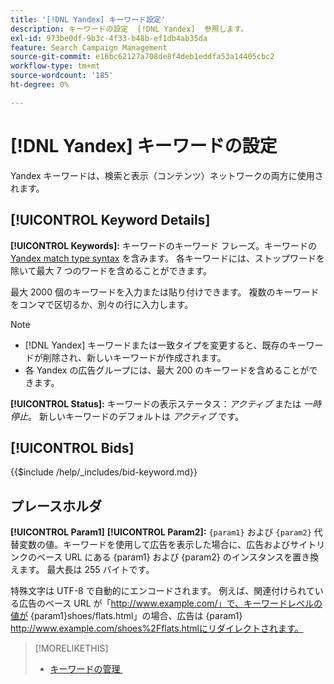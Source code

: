 ```yaml
---
title: '[!DNL Yandex] キーワード設定'
description: キーワードの設定  [!DNL Yandex]  参照します。
exl-id: 973be0df-9b3c-4f33-b48b-ef1db4ab35da
feature: Search Campaign Management
source-git-commit: e16bc62127a708de8f4deb1eddfa53a14405cbc2
workflow-type: tm+mt
source-wordcount: '185'
ht-degree: 0%

---
```


# [!DNL Yandex] キーワードの設定

Yandex キーワードは、検索と表示（コンテンツ）ネットワークの両方に使用されます。

<!-- Note to self: Yandex doesn't have separate website placements for display; users use keywords for the sites/parts of the content network on which they want to advertise. -->

## [!UICONTROL Keyword Details]

**[!UICONTROL Keywords]:** キーワードのキーワード フレーズ。キーワードの [Yandex match type syntax](https://yandex.com/support/direct/keywords/symbols-and-operators.html) を含みます。 各キーワードには、ストップワードを除いて最大 7 つのワードを含めることができます。

最大 2000 個のキーワードを入力または貼り付けできます。 複数のキーワードをコンマで区切るか、別々の行に入力します。

>[!NOTE]
>
>* [!DNL Yandex] キーワードまたは一致タイプを変更すると、既存のキーワードが削除され、新しいキーワードが作成されます。
>* 各 Yandex の広告グループには、最大 200 のキーワードを含めることができます。

**[!UICONTROL Status]:** キーワードの表示ステータス：*アクティブ* または *一時停止*。 新しいキーワードのデフォルトは *アクティブ* です。

## [!UICONTROL Bids]

<!-- **[!UICONTROL Bid]:** -->

{{$include /help/_includes/bid-keyword.md}}

## プレースホルダ

**[!UICONTROL Param1]** **[!UICONTROL Param2]:** `{param1}` および `{param2}` 代替変数の値。キーワードを使用して広告を表示した場合に、広告およびサイトリンクのベース URL にある {param1} および {param2} のインスタンスを置き換えます。 最大長は 255 バイトです。

特殊文字は UTF-8 で自動的にエンコードされます。 例えば、関連付けられている広告のベース URL が「http://www.example.com/」で、キーワードレベルの値が {param1}shoes/flats.html」の場合、広告は {param1} http://www.example.com/shoes%2Fflats.htmlにリダイレクトされます。

>[!MORELIKETHIS]
>
>* [&#x200B; キーワードの管理 &#x200B;](/help/search-social-commerce/campaign-management/campaigns/keyword-manage.md)
